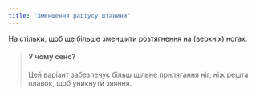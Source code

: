 ```yaml
---
title: "Зменшення радіусу штанини"
---
```


На стільки, щоб ще більше зменшити розтягнення на (верхніх) ногах.

> #### У чому сенс?
> 
> Цей варіант забезпечує більш щільне прилягання ніг, ніж решта плавок, щоб уникнути зяяння.




